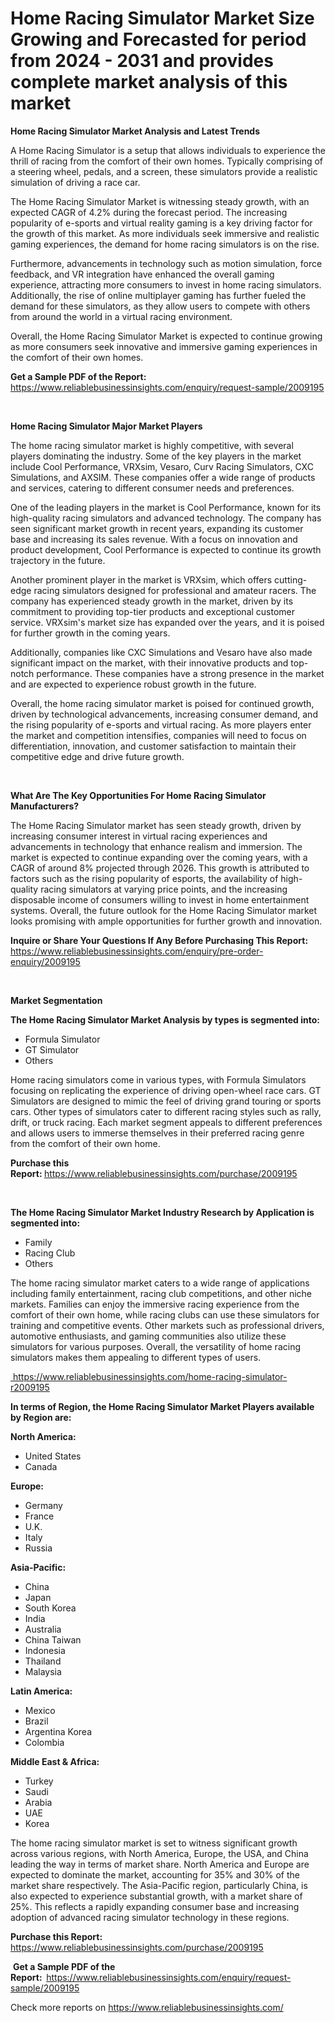 <p><h1>Home Racing Simulator Market Size Growing and Forecasted for period from 2024 - 2031 and provides complete market analysis of this market</h1></p><p><strong>Home Racing Simulator Market Analysis and Latest Trends</strong></p>
<p><p>A Home Racing Simulator is a setup that allows individuals to experience the thrill of racing from the comfort of their own homes. Typically comprising of a steering wheel, pedals, and a screen, these simulators provide a realistic simulation of driving a race car.</p><p>The Home Racing Simulator Market is witnessing steady growth, with an expected CAGR of 4.2% during the forecast period. The increasing popularity of e-sports and virtual reality gaming is a key driving factor for the growth of this market. As more individuals seek immersive and realistic gaming experiences, the demand for home racing simulators is on the rise.</p><p>Furthermore, advancements in technology such as motion simulation, force feedback, and VR integration have enhanced the overall gaming experience, attracting more consumers to invest in home racing simulators. Additionally, the rise of online multiplayer gaming has further fueled the demand for these simulators, as they allow users to compete with others from around the world in a virtual racing environment.</p><p>Overall, the Home Racing Simulator Market is expected to continue growing as more consumers seek innovative and immersive gaming experiences in the comfort of their own homes.</p></p>
<p><strong>Get a Sample PDF of the Report:&nbsp;</strong> <a href="https://www.reliablebusinessinsights.com/enquiry/request-sample/2009195">https://www.reliablebusinessinsights.com/enquiry/request-sample/2009195</a></p>
<p>&nbsp;</p>
<p><strong>Home Racing Simulator Major Market Players</strong></p>
<p><p>The home racing simulator market is highly competitive, with several players dominating the industry. Some of the key players in the market include Cool Performance, VRXsim, Vesaro, Curv Racing Simulators, CXC Simulations, and AXSIM. These companies offer a wide range of products and services, catering to different consumer needs and preferences.</p><p>One of the leading players in the market is Cool Performance, known for its high-quality racing simulators and advanced technology. The company has seen significant market growth in recent years, expanding its customer base and increasing its sales revenue. With a focus on innovation and product development, Cool Performance is expected to continue its growth trajectory in the future.</p><p>Another prominent player in the market is VRXsim, which offers cutting-edge racing simulators designed for professional and amateur racers. The company has experienced steady growth in the market, driven by its commitment to providing top-tier products and exceptional customer service. VRXsim's market size has expanded over the years, and it is poised for further growth in the coming years.</p><p>Additionally, companies like CXC Simulations and Vesaro have also made significant impact on the market, with their innovative products and top-notch performance. These companies have a strong presence in the market and are expected to experience robust growth in the future.</p><p>Overall, the home racing simulator market is poised for continued growth, driven by technological advancements, increasing consumer demand, and the rising popularity of e-sports and virtual racing. As more players enter the market and competition intensifies, companies will need to focus on differentiation, innovation, and customer satisfaction to maintain their competitive edge and drive future growth.</p></p>
<p>&nbsp;</p>
<p><strong>What Are The Key Opportunities For Home Racing Simulator Manufacturers?</strong></p>
<p><p>The Home Racing Simulator market has seen steady growth, driven by increasing consumer interest in virtual racing experiences and advancements in technology that enhance realism and immersion. The market is expected to continue expanding over the coming years, with a CAGR of around 8% projected through 2026. This growth is attributed to factors such as the rising popularity of esports, the availability of high-quality racing simulators at varying price points, and the increasing disposable income of consumers willing to invest in home entertainment systems. Overall, the future outlook for the Home Racing Simulator market looks promising with ample opportunities for further growth and innovation.</p></p>
<p><strong>Inquire or Share Your Questions If Any Before Purchasing This Report:</strong> <a href="https://www.reliablebusinessinsights.com/enquiry/pre-order-enquiry/2009195">https://www.reliablebusinessinsights.com/enquiry/pre-order-enquiry/2009195</a></p>
<p>&nbsp;</p>
<p><strong>Market Segmentation</strong></p>
<p><strong>The Home Racing Simulator Market Analysis by types is segmented into:</strong></p>
<p><ul><li>Formula Simulator</li><li>GT Simulator</li><li>Others</li></ul></p>
<p><p>Home racing simulators come in various types, with Formula Simulators focusing on replicating the experience of driving open-wheel race cars. GT Simulators are designed to mimic the feel of driving grand touring or sports cars. Other types of simulators cater to different racing styles such as rally, drift, or truck racing. Each market segment appeals to different preferences and allows users to immerse themselves in their preferred racing genre from the comfort of their own home.</p></p>
<p><strong>Purchase this Report:&nbsp;</strong><a href="https://www.reliablebusinessinsights.com/purchase/2009195">https://www.reliablebusinessinsights.com/purchase/2009195</a></p>
<p>&nbsp;</p>
<p><strong>The Home Racing Simulator Market Industry Research by Application is segmented into:</strong></p>
<p><ul><li>Family</li><li>Racing Club</li><li>Others</li></ul></p>
<p><p>The home racing simulator market caters to a wide range of applications including family entertainment, racing club competitions, and other niche markets. Families can enjoy the immersive racing experience from the comfort of their own home, while racing clubs can use these simulators for training and competitive events. Other markets such as professional drivers, automotive enthusiasts, and gaming communities also utilize these simulators for various purposes. Overall, the versatility of home racing simulators makes them appealing to different types of users.</p></p>
<p><a href="https://www.reliablebusinessinsights.com/home-racing-simulator-r2009195">&nbsp;https://www.reliablebusinessinsights.com/home-racing-simulator-r2009195</a></p>
<p><strong>In terms of Region, the Home Racing Simulator Market Players available by Region are:</strong></p>
<p>
    <p> <strong> North America: </strong>
        <ul>
            <li>United States</li>
            <li>Canada</li>
        </ul>
        </p> 
    <p> <strong> Europe: </strong>
        <ul>
            <li>Germany</li>
            <li>France</li>
            <li>U.K.</li>
            <li>Italy</li>
            <li>Russia</li>
        </ul>
        </p> 
    <p> <strong> Asia-Pacific: </strong>
        <ul>
            <li>China</li>
            <li>Japan</li>
            <li>South Korea</li>
            <li>India</li>
            <li>Australia</li>
            <li>China Taiwan</li>
            <li>Indonesia</li>
            <li>Thailand</li>
            <li>Malaysia</li>
        </ul>
        </p> 
    <p> <strong> Latin America: </strong>
        <ul>
            <li>Mexico</li>
            <li>Brazil</li>
            <li>Argentina Korea</li>
            <li>Colombia</li>
        </ul>
        </p> 
    <p> <strong> Middle East & Africa: </strong>
        <ul>
            <li>Turkey</li>
            <li>Saudi</li>
            <li>Arabia</li>
            <li>UAE</li>
            <li>Korea</li>
        </ul>
    </p>
    </p>
<p><p>The home racing simulator market is set to witness significant growth across various regions, with North America, Europe, the USA, and China leading the way in terms of market share. North America and Europe are expected to dominate the market, accounting for 35% and 30% of the market share respectively. The Asia-Pacific region, particularly China, is also expected to experience substantial growth, with a market share of 25%. This reflects a rapidly expanding consumer base and increasing adoption of advanced racing simulator technology in these regions.</p></p>
<p><strong>Purchase this Report: </strong><a href="https://www.reliablebusinessinsights.com/purchase/2009195">https://www.reliablebusinessinsights.com/purchase/2009195</a></p>
<p>&nbsp;<strong>Get a Sample PDF of the Report:&nbsp;&nbsp;</strong><a href="https://www.reliablebusinessinsights.com/enquiry/request-sample/2009195">https://www.reliablebusinessinsights.com/enquiry/request-sample/2009195</a></p>
<p><strong></strong></p>
<p>Check more reports on <a href="https://www.reliablebusinessinsights.com/">https://www.reliablebusinessinsights.com/</a></p>
